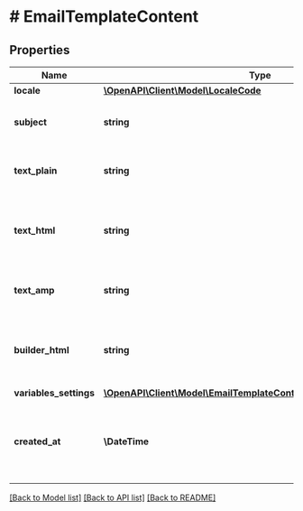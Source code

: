# # EmailTemplateContent

## Properties

Name | Type | Description | Notes
------------ | ------------- | ------------- | -------------
**locale** | [**\OpenAPI\Client\Model\LocaleCode**](LocaleCode.md) |  | [optional]
**subject** | **string** | The is a subject of the email notification. | [optional]
**text_plain** | **string** | The is a text body of the email notification. | [optional]
**text_html** | **string** | The is a html body of the email notification. Must be valid HTML. | [optional]
**text_amp** | **string** | The is a amp body of the email notification. | [optional]
**builder_html** | **string** | This is settings for UI Template Builder. Must be valid JSON. | [optional]
**variables_settings** | [**\OpenAPI\Client\Model\EmailTemplateContentVariablesSettingsInner[]**](EmailTemplateContentVariablesSettingsInner.md) |  | [optional]
**created_at** | **\DateTime** | The datetime when the Template Content was created. | [optional]

[[Back to Model list]](../../README.md#models) [[Back to API list]](../../README.md#endpoints) [[Back to README]](../../README.md)
